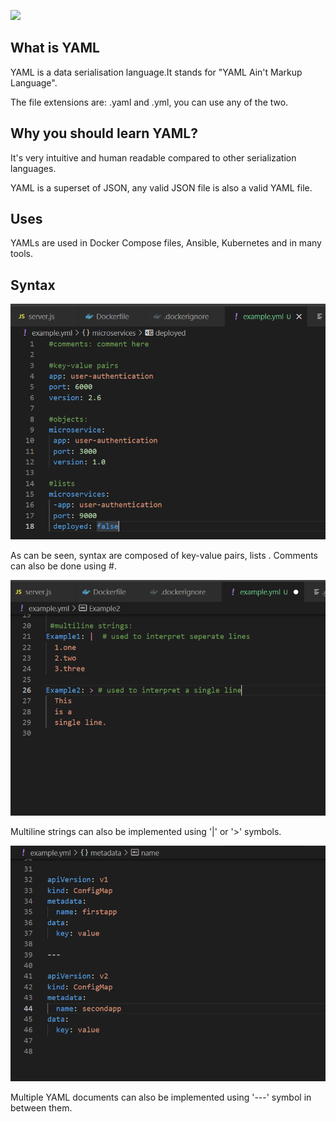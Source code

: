 
![](/Pngtree%E2%80%94yaml%20file%20document%20icon_4231544.png)
## What is YAML

YAML is a data serialisation language.It stands for
"YAML Ain't Markup Language".

The file extensions are: .yaml and .yml, you can use any of the two.
## Why you should learn YAML?

It's very intuitive and human readable compared to other serialization languages.

YAML is a superset of JSON, any valid JSON file is also a valid YAML file.
## Uses

YAMLs are used in Docker Compose files, Ansible, Kubernetes and in many tools.
## Syntax
![](/Syntax.png)

As can be seen, syntax are composed of key-value pairs, lists .
Comments can also be done using #.

![](/multiline_strings.png)

Multiline strings can also be implemented using '|' or '>' symbols.

![](/Multiple_YAML_docs.png)

Multiple YAML documents can also be implemented using '---' symbol in between them.


